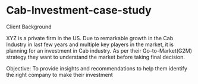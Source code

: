 # Cab-Investment-case-study
Client Background

XYZ is a private firm in the US. Due to remarkable growth in the Cab Industry in last few years and multiple key players in the market, it is planning for an investment in Cab industry.
As per their Go-to-Market(G2M) strategy they want to understand the market before taking final decision.

Objective: 
To provide insights and recommendations to help them identify the right company to make their investment
